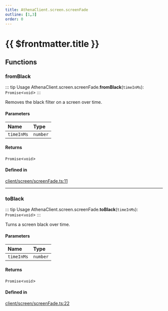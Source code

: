 ```yaml
---
title: AthenaClient.screen.screenFade
outline: [1,3]
order: 0
---
```


# {{ $frontmatter.title }}


## Functions

### fromBlack

::: tip Usage
AthenaClient.screen.screenFade.**fromBlack**(`timeInMs`): `Promise`<`void`\>
:::

Removes the black filter on a screen over time.

#### Parameters

| Name | Type |
| :------ | :------ |
| `timeInMs` | `number` |

#### Returns

`Promise`<`void`\>

#### Defined in

[client/screen/screenFade.ts:11](https://github.com/Stuyk/altv-athena/blob/e7d4753/src/core/client/screen/screenFade.ts#L11)

___

### toBlack

::: tip Usage
AthenaClient.screen.screenFade.**toBlack**(`timeInMs`): `Promise`<`void`\>
:::

Turns a screen black over time.

#### Parameters

| Name | Type |
| :------ | :------ |
| `timeInMs` | `number` |

#### Returns

`Promise`<`void`\>

#### Defined in

[client/screen/screenFade.ts:22](https://github.com/Stuyk/altv-athena/blob/e7d4753/src/core/client/screen/screenFade.ts#L22)
